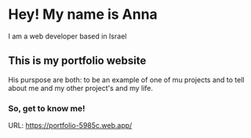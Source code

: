 # Hey! My name is Anna

I am a web developer based in Israel

## This is my portfolio website

His purspose are both: to be an example of one of mu projects and to tell about me and my other project's and my life.

### So, get to know me!

URL: https://portfolio-5985c.web.app/

